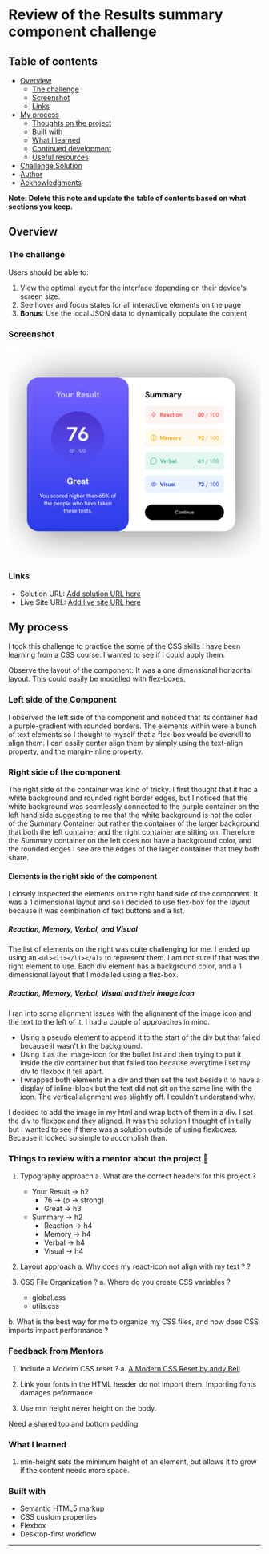 # Review of the Results summary component challenge

## Table of contents

- [Overview](#overview)
  - [The challenge](#the-challenge)
  - [Screenshot](#screenshot)
  - [Links](#links)
- [My process](#my-process)
  - [Thoughts on the project](#thoughs-on-the-project-🚀)
  - [Built with](#built-with)
  - [What I learned](#what-i-learned)
  - [Continued development](#continued-development)
  - [Useful resources](#useful-resources)
- [Challenge Solution](#challenge-solution)
- [Author](#author)
- [Acknowledgments](#acknowledgments)

**Note: Delete this note and update the table of contents based on what sections you keep.**

## Overview

### The challenge

Users should be able to:

1. View the optimal layout for the interface depending on their device's screen size.
2. See hover and focus states for all interactive elements on the page
3. **Bonus**: Use the local JSON data to dynamically populate the content

### Screenshot
![Screen shot of solution](./assets/images/solution-screenshot.png)


### Links

- Solution URL: [Add solution URL here](https://your-solution-url.com)
- Live Site URL: [Add live site URL here](https://your-live-site-url.com)

## My process

I took this challenge to practice the some of the CSS skills I have been learning
from a CSS course. I wanted to see if I could apply them.

Observe the layout of the component: It was a one dimensional horizontal layout. This could easily be modelled with flex-boxes. 

### Left side of the Component
I observed the left side of the component and noticed that its container had a purple-gradient with rounded borders. The elements within were a bunch of text elements so I thought to myself that a flex-box would be overkill to align them. I can easily center align them by simply using the text-align property, and the margin-inline property. 

### Right side of the component
The right side of the container was kind of tricky. I first thought that it had a white background and rounded right border edges, but I noticed that the white background was seamlessly connected to the purple container on the left hand side suggesting to me that the white background is not the color of the Summary Container but rather the container of the larger background that both the left container and the right container are sitting on. Therefore the Summary container on the left does not have a background color, and the rounded edges I see are the edges of the larger container that they both share.

#### Elements in the right side of the component
I closely inspected the elements on the right hand side of the component. It was a 1 dimensional layout and so i decided to use flex-box for the layout because it was combination of text buttons and a list.

##### Reaction, Memory, Verbal, and Visual
The list of elements on the right was quite challenging for me. I ended up using an `<ul><li></li></ul>` to represent them. I am not sure if that was the right element to use. Each div element has a background color, and a 1 dimensional layout that I modelled using a flex-box.

##### Reaction, Memory, Verbal, Visual and their image icon
I ran into some alignment issues with the alignment of the image icon and the text to the left of it. I had a couple of approaches in mind.
  - Using a pseudo element to append it to the start of the div but that failed because it wasn't in the background.
  - Using it as the image-icon for the bullet list and then trying to put it inside the div container but that failed too because everytime i set my div to flexbox it fell apart.
  - I wrapped both elements in a div and then set the text beside it to have a display of inline-block but the text did not sit on the same line with the icon. The vertical alignment was slightly off. I couldn't understand why.

I decided to add the image in my html and wrap both of them in a div. I set the div to flexbox and they aligned. It was the solution I thought of initially but I wanted to see if there was a solution outside of using flexboxes. Because it looked so simple to accomplish than.


### Things to review with a mentor about the project 🚀
1. Typography approach
  a. What are the correct headers for this project ?
    - Your Result -> h2
        - 76 -> (p -> strong)
        - Great -> h3
    - Summary -> h2
        - Reaction -> h4
        - Memory -> h4
        - Verbal -> h4
        - Visual -> h4
  
2. Layout approach
  a. Why does my react-icon not align with my text ? ?

3. CSS File Organization ?
  a. Where do you create CSS variables ?
    - global.css
    - utils.css
  
  b. What is the best way for me to organize my CSS files, and how does CSS imports impact performance ?

### Feedback from Mentors
1. Include a Modern CSS reset ?
 a. [A Modern CSS Reset by andy Bell](https://andy-bell.co.uk/a-more-modern-css-reset/)

2. Link your fonts in the HTML header do not import them. Importing fonts damages peformance

3. Use min height never height on the body.


Need a shared top and bottom padding



 ### What I learned

 1. min-height sets the minimum height of an element, but allows it to grow if the content needs more space.

### Built with

- Semantic HTML5 markup
- CSS custom properties
- Flexbox
- Desktop-first workflow










------------------------------------------------------------------------


<!--
If you want more help with writing markdown, we'd recommend checking out [The Markdown Guide](https://www.markdownguide.org/) to learn more.

**Note: Delete this note and the content within this section and replace with your own learnings.**





### Continued development

Use this section to outline areas that you want to continue focusing on in future projects. These could be concepts you're still not completely comfortable with or techniques you found useful that you want to refine and perfect.

**Note: Delete this note and the content within this section and replace with your own plans for continued development.**

### Useful resources

- [Example resource 1](https://www.example.com) - This helped me for XYZ reason. I really liked this pattern and will use it going forward.
- [Example resource 2](https://www.example.com) - This is an amazing article which helped me finally understand XYZ. I'd recommend it to anyone still learning this concept.

**Note: Delete this note and replace the list above with resources that helped you during the challenge. These could come in handy for anyone viewing your solution or for yourself when you look back on this project in the future.**

## Author

- Website - [Add your name here](https://www.your-site.com)
- Frontend Mentor - [@yourusername](https://www.frontendmentor.io/profile/yourusername)
- Twitter - [@yourusername](https://www.twitter.com/yourusername)

**Note: Delete this note and add/remove/edit lines above based on what links you'd like to share.**

## Acknowledgments

This is where you can give a hat tip to anyone who helped you out on this project. Perhaps you worked in a team or got some inspiration from someone else's solution. This is the perfect place to give them some credit.

**Note: Delete this note and edit this section's content as necessary. If you completed this challenge by yourself, feel free to delete this section entirely.**


## Challenge Solution
This is a solution to the [Results summary component challenge on Frontend Mentor](https://www.frontendmentor.io/challenges/results-summary-component-CE_K6s0maV). Frontend Mentor challenges help you improve your coding skills by building realistic projects.  -->